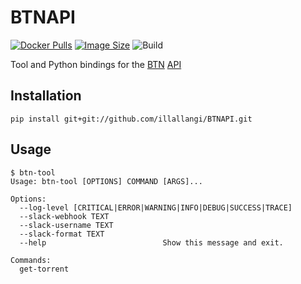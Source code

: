 # BTNAPI
[![Docker Pulls](https://img.shields.io/docker/pulls/illallangi/btnapi.svg)](https://hub.docker.com/r/illallangi/btnapi)
[![Image Size](https://images.microbadger.com/badges/image/illallangi/btnapi.svg)](https://microbadger.com/images/illallangi/btnapi)
![Build](https://github.com/illallangi/BTNAPI/workflows/Build/badge.svg)

Tool and Python bindings for the [BTN](https://broadcasthe.net/) [API](https://apidocs.broadcasthe.net/docs.php)

## Installation

```shell
pip install git+git://github.com/illallangi/BTNAPI.git
```

## Usage

```shell
$ btn-tool
Usage: btn-tool [OPTIONS] COMMAND [ARGS]...

Options:
  --log-level [CRITICAL|ERROR|WARNING|INFO|DEBUG|SUCCESS|TRACE]
  --slack-webhook TEXT
  --slack-username TEXT
  --slack-format TEXT
  --help                          Show this message and exit.

Commands:
  get-torrent

```
